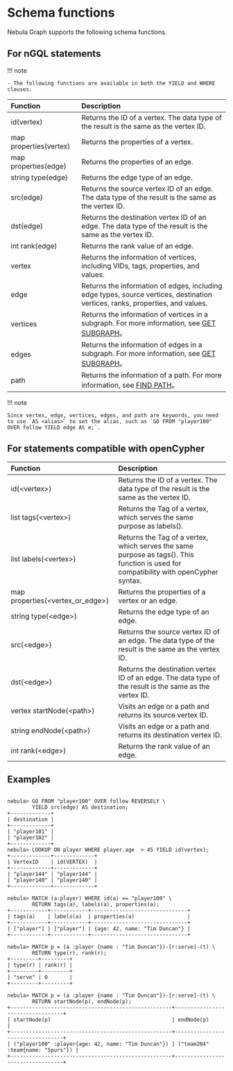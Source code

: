 # Schema functions

Nebula Graph supports the following schema functions.

## For nGQL statements

!!! note

    - The following functions are available in both the YIELD and WHERE clauses.

| Function               | Description                    |
|:-----------------------|:---------------------------------------|
| id(vertex)             | Returns the ID of a vertex. The data type of the result is the same as the vertex ID.                   |
| map properties(vertex) | Returns the properties of a vertex.                                                                     |
| map properties(edge)   | Returns the properties of an edge.                                                                      |
| string type(edge)      | Returns the edge type of an edge.                                                                       |
| src(edge)              | Returns the source vertex ID of an edge. The data type of the result is the same as the vertex ID.      |
| dst(edge)              | Returns the destination vertex ID of an edge. The data type of the result is the same as the vertex ID. |
| int rank(edge)         | Returns the rank value of an edge.   |
|vertex | Returns the information of vertices, including VIDs, tags, properties, and values.|
|edge | Returns the information of edges, including edge types, source vertices, destination vertices, ranks, properties, and values.|
|vertices | Returns the information of vertices in a subgraph. For more information, see [GET SUBGRAPH](../16.subgraph-and-path/1.get-subgraph.md)。|
|edges | Returns the information of edges in a subgraph. For more information, see [GET SUBGRAPH](../16.subgraph-and-path/1.get-subgraph.md)。|
|path  | Returns the information of a path. For more information, see [FIND PATH](../16.subgraph-and-path/2.find-path.md)。|

!!! note

    Since vertex, edge, vertices, edges, and path are keywords, you need to use `AS <alias>` to set the alias, such as `GO FROM "player100" OVER follow YIELD edge AS e;`.

## For statements compatible with openCypher

|Function| Description |
|:----  |  :----|
| id(<vertex\>) | Returns the ID of a vertex. The data type of the result is the same as the vertex ID.|
|list tags(<vertex\>) | Returns the Tag of a vertex, which serves the same purpose as labels().|
|list labels(<vertex\>) | Returns the Tag of a vertex, which serves the same purpose as tags(). This function is used for compatibility with openCypher syntax.|
|map properties(<vertex_or_edge\>) | Returns the properties of a vertex or an edge.|
|string type(<edge\>) | Returns the edge type of an edge.|
|src(<edge\>)|Returns the source vertex ID of an edge. The data type of the result is the same as the vertex ID.|
|dst(<edge\>)|Returns the destination vertex ID of an edge. The data type of the result is the same as the vertex ID.|
|vertex startNode(<path\>) | Visits an edge or a path and returns its source vertex ID.|
|string endNode(<path\>) | Visits an edge or a path and returns its destination vertex ID.|
|int rank(<edge\>) | Returns the rank value of an edge.|

## Examples

```ngql

nebula> GO FROM "player100" OVER follow REVERSELY \
        YIELD src(edge) AS destination;
+-------------+
| destination |
+-------------+
| "player101" |
| "player102" |
+-------------+
nebula> LOOKUP ON player WHERE player.age  > 45 YIELD id(vertex);
+-------------+-------------+
| VertexID    | id(VERTEX)  |
+-------------+-------------+
| "player144" | "player144" |
| "player140" | "player140" |
+-------------+-------------+

nebula> MATCH (a:player) WHERE id(a) == "player100" \
        RETURN tags(a), labels(a), properties(a);
+------------+------------+-------------------------------+
| tags(a)    | labels(a)  | properties(a)                 |
+------------+------------+-------------------------------+
| ["player"] | ["player"] | {age: 42, name: "Tim Duncan"} |
+------------+------------+-------------------------------+

nebula> MATCH p = (a :player {name : "Tim Duncan"})-[r:serve]-(t) \
        RETURN type(r), rank(r);
+---------+---------+
| type(r) | rank(r) |
+---------+---------+
| "serve" | 0       |
+---------+---------+

nebula> MATCH p = (a :player {name : "Tim Duncan"})-[r:serve]-(t) \
        RETURN startNode(p), endNode(p);
+----------------------------------------------------+----------------------------------+
| startNode(p)                                       | endNode(p)                       |
+----------------------------------------------------+----------------------------------+
| ("player100" :player{age: 42, name: "Tim Duncan"}) | ("team204" :team{name: "Spurs"}) |
+----------------------------------------------------+----------------------------------+
```
